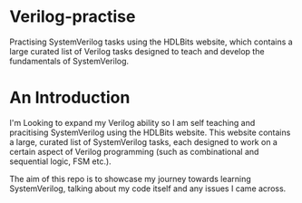 # Verilog-practise
Practising SystemVerilog tasks using the HDLBits website, which contains a large curated list of Verilog tasks designed to teach and develop the fundamentals of SystemVerilog.

# An Introduction

I'm Looking to expand my Verilog ability so I am self teaching and pracitising SystemVerilog using the HDLBits website. This website contains a large, curated list of SystemVerilog tasks, each designed to work on a certain aspect of Verilog programming (such as combinational and sequential logic, FSM etc.). 

The aim of this repo is to showcase my journey towards learning SystemVerilog, talking about my code itself and any issues I came across.
